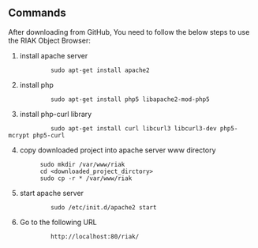 ## Commands

After downloading from GitHub, You need to follow the below steps to use the RIAK Object Browser:

1. install apache server
````
			sudo apt-get install apache2
````

2. install php
````
			sudo apt-get install php5 libapache2-mod-php5
````

3. install php-curl library
````		
			sudo apt-get install curl libcurl3 libcurl3-dev php5-mcrypt php5-curl
````

4. 	copy downloaded project into apache server www directory
````
		 sudo mkdir /var/www/riak
		 cd <downloaded_project_dirctory>
		 sudo cp -r * /var/www/riak
````

5. start apache server
````
			sudo /etc/init.d/apache2 start
````


6. Go to the following URL
````
			http://localhost:80/riak/
````


